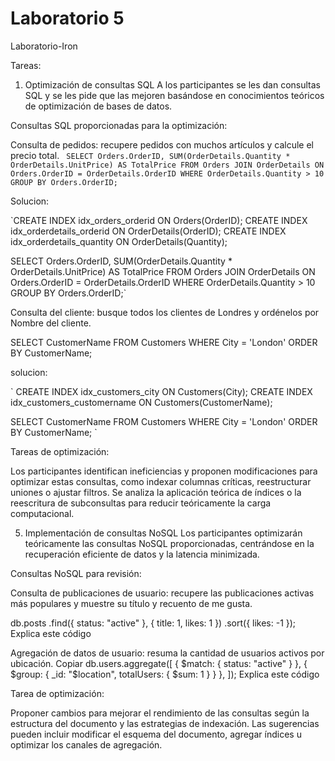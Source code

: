 # Laboratorio 5
Laboratorio-Iron

Tareas:
1. Optimización de consultas SQL
   A los participantes se les dan consultas SQL y se les pide que las mejoren basándose en conocimientos teóricos de optimización de bases de datos.

Consultas SQL proporcionadas para la optimización:

Consulta de pedidos: recupere pedidos con muchos artículos y calcule el precio total.
`
SELECT Orders.OrderID, SUM(OrderDetails.Quantity * OrderDetails.UnitPrice) AS TotalPrice
FROM Orders
JOIN OrderDetails ON Orders.OrderID = OrderDetails.OrderID
WHERE OrderDetails.Quantity > 10
GROUP BY Orders.OrderID;`

Solucion:

`CREATE INDEX idx_orders_orderid ON Orders(OrderID);
CREATE INDEX idx_orderdetails_orderid ON OrderDetails(OrderID);
CREATE INDEX idx_orderdetails_quantity ON OrderDetails(Quantity);

SELECT Orders.OrderID, SUM(OrderDetails.Quantity * OrderDetails.UnitPrice) AS TotalPrice
FROM Orders
JOIN OrderDetails ON Orders.OrderID = OrderDetails.OrderID
WHERE OrderDetails.Quantity > 10
GROUP BY Orders.OrderID;`

Consulta del cliente: busque todos los clientes de Londres y ordénelos por Nombre del cliente.

SELECT CustomerName FROM Customers WHERE City = 'London' ORDER BY CustomerName;


solucion:

`
CREATE INDEX idx_customers_city ON Customers(City);
CREATE INDEX idx_customers_customername ON Customers(CustomerName);

SELECT CustomerName FROM Customers WHERE City = 'London' ORDER BY CustomerName;
`


Tareas de optimización:

Los participantes identifican ineficiencias y proponen modificaciones para optimizar estas consultas, como indexar columnas críticas, reestructurar uniones o ajustar filtros.
Se analiza la aplicación teórica de índices o la reescritura de subconsultas para reducir teóricamente la carga computacional.



5. Implementación de consultas NoSQL
   Los participantes optimizarán teóricamente las consultas NoSQL proporcionadas, centrándose en la recuperación eficiente de datos y la latencia minimizada.

Consultas NoSQL para revisión:

Consulta de publicaciones de usuario: recupere las publicaciones activas más populares y muestre su título y recuento de me gusta.

db.posts
.find({ status: "active" }, { title: 1, likes: 1 })
.sort({ likes: -1 });
Explica este código

Agregación de datos de usuario: resuma la cantidad de usuarios activos por ubicación.
Copiar
db.users.aggregate([
{ $match: { status: "active" } },
{ $group: { _id: "$location", totalUsers: { $sum: 1 } } },
]);
Explica este código

Tarea de optimización:

Proponer cambios para mejorar el rendimiento de las consultas según la estructura del documento y las estrategias de indexación.
Las sugerencias pueden incluir modificar el esquema del documento, agregar índices u optimizar los canales de agregación.


